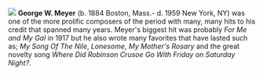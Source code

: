 ![](/gwmeyer.jpg)
**George W. Meyer** (b. 1884 Boston, Mass.- d. 1959 New York, NY) was one of the more prolific composers of the period with many, many hits to his credit that spanned many years. Meyer's biggest hit was probably *For Me and My Gal* in 1917 but he also wrote many favorites that have lasted such as; *My Song Of The Nile*, *Lonesome*, *My Mother's Rosary* and the great novelty song *Where Did Robinson Crusoe Go With Friday on Saturday Night?*.